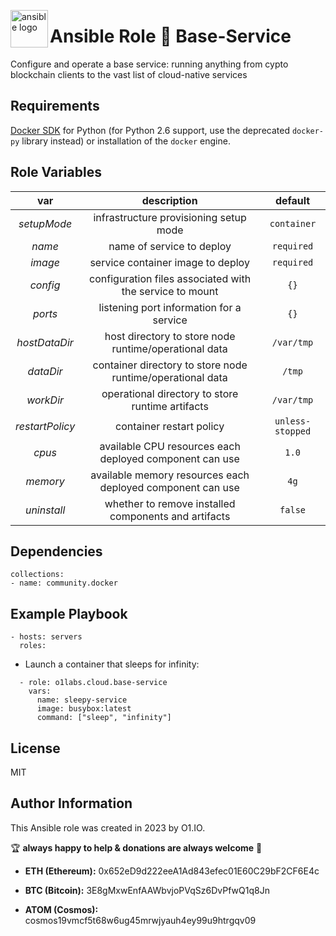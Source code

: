 <!-- @format -->

<p><img src="https://code.benco.io/icon-collection/logos/ansible.svg" alt="ansible logo" title="ansible" align="left" height="60" /></p>

# Ansible Role 🔗 Base-Service

Configure and operate a base service: running anything from cypto blockchain clients to the vast list of cloud-native services

## Requirements

[Docker SDK](https://docker-py.readthedocs.io/en/stable/) for Python (for Python 2.6 support, use the deprecated `docker-py` library instead) or installation of the `docker` engine.

## Role Variables

|       var       |                        description                         |     default      |
| :-------------: | :--------------------------------------------------------: | :--------------: |
|   _setupMode_   |           infrastructure provisioning setup mode           |   `container`    |
|     _name_      |                 name of service to deploy                  |    `required`    |
|     _image_     |             service container image to deploy              |    `required`    |
|    _config_     |  configuration files associated with the service to mount  |       `{}`       |
|     _ports_     |          listening port information for a service          |       `{}`       |
|  _hostDataDir_  |   host directory to store node runtime/operational data    |    `/var/tmp`    |
|    _dataDir_    | container directory to store node runtime/operational data |      `/tmp`      |
|    _workDir_    |      operational directory to store runtime artifacts      |    `/var/tmp`    |
| _restartPolicy_ |                  container restart policy                  | `unless-stopped` |
|     _cpus_      |  available CPU resources each deployed component can use   |      `1.0`       |
|    _memory_     | available memory resources each deployed component can use |       `4g`       |
|   _uninstall_   |    whether to remove installed components and artifacts    |     `false`      |

## Dependencies

```
collections:
- name: community.docker
```

## Example Playbook

```
- hosts: servers
  roles:
```

- Launch a container that sleeps for infinity:

```
  - role: o1labs.cloud.base-service
    vars:
      name: sleepy-service
      image: busybox:latest
      command: ["sleep", "infinity"]
```

## License

MIT

## Author Information

This Ansible role was created in 2023 by O1.IO.

🏆 **always happy to help & donations are always welcome** 💸

- **ETH (Ethereum):** 0x652eD9d222eeA1Ad843efec01E60C29bF2CF6E4c

- **BTC (Bitcoin):** 3E8gMxwEnfAAWbvjoPVqSz6DvPfwQ1q8Jn

- **ATOM (Cosmos):** cosmos19vmcf5t68w6ug45mrwjyauh4ey99u9htrgqv09
